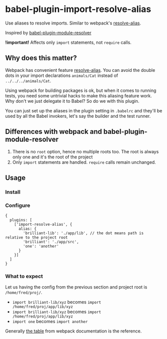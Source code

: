 # babel-plugin-import-resolve-alias

Use aliases to resolve imports. Similar to webpack's [resolve-alias](https://webpack.github.io/docs/configuration.html#resolve-alias).

Inspired by [babel-plugin-module-resolver](https://github.com/tleunen/babel-plugin-module-resolver)

**!important!**
Affects only `import` statements, not `require` calls.

## Why does this matter?
Webpack has convenient feature [resolve-alias](https://webpack.github.io/docs/configuration.html#resolve-alias). You can avoid the double dots in your import declarations `animals/Cat` instead of `../../../animals/Cat`.

Using webpack for building packages is ok, but when it comes to running tests, you need some untrivial hacks to make this aliasing feature work. Why don't we just delegate it to Babel? So do we with this plugin.

You can just set up the aliases in the plugin setting in `.babelrc` and they'll be used by all the Babel invokers, let's say the builder and the test runner.

## Differences with webpack and babel-plugin-module-resolver
1. There is no `root` option, hence no multiple roots too. The root is always only one and it's the root of the project
2. Only `import` statements are handled. `require` calls remain unchanged.

## Usage

### Install

### Configure
``` json5 
{
  plugins: [
    ['import-resolve-alias', {
      alias: {
        'brilliant-lib': './app/lib', // the dot means path is relative to the project root
        'brilliant': './app/src',
        'one': 'another'
      }
    }]
  ]
}
```

### What to expect
Let us having the config from the previous section and project root is `/home/fred/proj/`.
- `import brilliant-lib/xyz` becomes `import /home/fred/proj/app/lib/xyz`
- `import brilliant-lib/xyz` becomes `import /home/fred/proj/app/lib/xyz`
- `import one` becomes `import another`

Generally [the table](https://webpack.github.io/docs/configuration.html#resolve-alias) from webpack documentation is the reference.
